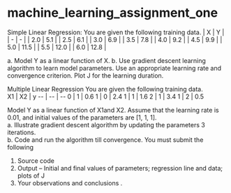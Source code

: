 # machine_learning_assignment_one

Simple Linear Regression: You are given the following training data.
| X | Y |
| - | - |
| 2.0 | 5.1 |
| 2.5 | 6.1 |
| 3.0 | 6.9 |
| 3.5 | 7.8 |
| 4.0 | 9.2 |
| 4.5 | 9.9 |
| 5.0 | 11.5 |
| 5.5 | 12.0 |
| 6.0 | 12.8 |

a.	Model Y as a linear function of X. 
b.	Use gradient descent learning algorithm to learn model parameters.  Use an appropriate 
    learning rate and convergence criterion. Plot J for the learning duration.

Multiple Linear Regression
You are given the following training data.  
X1 | X2 | y
-- | -- | --
0 | 1 |	0.6
1 |	0 |	2.4
1 |	1 |	1.6
2 |	1 |	3.4
1 |	2 |	0.5

Model Y as a linear function of X1and X2.  Assume that the learning rate is 0.01, and initial values of the parameters are [1, 1, 1].  
a.	Illustrate gradient descent algorithm by updating the parameters 3 iterations.  
b.	Code and run the algorithm till convergence.
You must submit the following
1.	Source code
2.	Output – Initial and final values of parameters; regression line and data; plots of J
3.	Your observations and conclusions .
